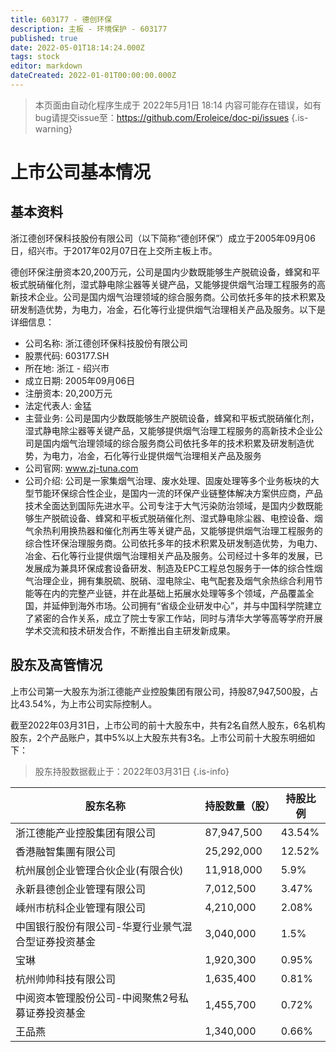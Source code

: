```yaml
---
title: 603177 - 德创环保
description: 主板 - 环境保护 - 603177
published: true
date: 2022-05-01T18:14:24.000Z
tags: stock
editor: markdown
dateCreated: 2022-01-01T00:00:00.000Z
---
```


> 本页面由自动化程序生成于 2022年5月1日 18:14
> 内容可能存在错误，如有bug请提交issue至：https://github.com/Eroleice/doc-pi/issues
{.is-warning}

# 上市公司基本情况

## 基本资料

浙江德创环保科技股份有限公司（以下简称“德创环保”）成立于2005年09月06日，绍兴市。于2017年02月07日在上交所主板上市。

德创环保注册资本20,200万元，公司是国内少数既能够生产脱硫设备，蜂窝和平板式脱硝催化剂，湿式静电除尘器等关键产品，又能够提供烟气治理工程服务的高新技术企业。公司是国内烟气治理领域的综合服务商。公司依托多年的技术积累及研发制造优势，为电力，冶金，石化等行业提供烟气治理相关产品及服务。以下是详细信息：

- 公司名称: 浙江德创环保科技股份有限公司
- 股票代码: 603177.SH
- 所在地: 浙江 - 绍兴市
- 成立日期: 2005年09月06日
- 注册资本: 20,200万元
- 法定代表人: 金猛
- 主营业务: 公司是国内少数既能够生产脱硫设备，蜂窝和平板式脱硝催化剂，湿式静电除尘器等关键产品，又能够提供烟气治理工程服务的高新技术企业公司是国内烟气治理领域的综合服务商公司依托多年的技术积累及研发制造优势，为电力，冶金，石化等行业提供烟气治理相关产品及服务
- 公司官网: www.zj-tuna.com
- 公司介绍: 公司是一家集烟气治理、废水处理、固废处理等多个业务板块的大型节能环保综合性企业，是国内一流的环保产业链整体解决方案供应商，产品技术全面达到国际先进水平。公司专注于大气污染防治领域，是国内少数既能够生产脱硫设备、蜂窝和平板式脱硝催化剂、湿式静电除尘器、电控设备、烟气余热利用换热器和催化剂再生等关键产品，又能够提供烟气治理工程服务的综合性环保治理服务商。公司依托多年的技术积累及研发制造优势，为电力、冶金、石化等行业提供烟气治理相关产品及服务。公司经过十多年的发展，已发展成为兼具环保成套设备研发、制造及EPC工程总包服务于一体的综合性烟气治理企业，拥有集脱硫、脱硝、湿电除尘、电气配套及烟气余热综合利用节能等在内的完整产业链，并在此基础上拓展水处理等多个领域，产品覆盖全国，并延伸到海外市场。公司拥有“省级企业研发中心”，并与中国科学院建立了紧密的合作关系，成立了院士专家工作站，同时与清华大学等高等学府开展学术交流和技术研发合作，不断推出自主研发新成果。


## 股东及高管情况

上市公司第一大股东为浙江德能产业控股集团有限公司，持股87,947,500股，占比43.54%，为上市公司实际控制人。

截至2022年03月31日，上市公司的前十大股东中，共有2名自然人股东，6名机构股东，2个产品账户，其中5%以上大股东共有3名。上市公司前十大股东明细如下：

> 股东持股数据截止于：2022年03月31日
{.is-info}

| 股东名称 | 持股数量（股） | 持股比例 |
| --- | --- | --- |
| 浙江德能产业控股集团有限公司 | 87,947,500 | 43.54% |
| 香港融智集團有限公司 | 25,292,000 | 12.52% |
| 杭州展创企业管理合伙企业(有限合伙) | 11,918,000 | 5.9% |
| 永新县德创企业管理有限公司 | 7,012,500 | 3.47% |
| 嵊州市杭科企业管理有限公司 | 4,210,000 | 2.08% |
| 中国银行股份有限公司-华夏行业景气混合型证券投资基金 | 3,040,000 | 1.5% |
| 宝琳 | 1,920,300 | 0.95% |
| 杭州帅帅科技有限公司 | 1,635,400 | 0.81% |
| 中阅资本管理股份公司-中阅聚焦2号私募证券投资基金 | 1,455,700 | 0.72% |
| 王品燕 | 1,340,000 | 0.66% |




